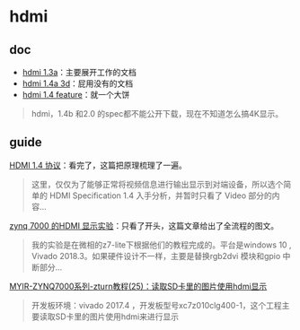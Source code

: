 # hdmi

## doc

- [hdmi 1.3a](./hdmi%20spec/hdmispecification13a.pdf)：主要展开工作的文档
- [hdmi 1.4a 3d](./hdmi%20spec/2010_03_04_3dextraction_hdmi_spec1.4a.pdf)：屁用没有的文档
- [hdmi 1.4 feature](./hdmi%20spec/1dot4_feature_archive.pdf)：就一个大饼

> hdmi，1.4b 和2.0 的spec都不能公开下载，现在不知道怎么搞4K显示。

## guide

[HDMI 1.4 协议](http://xilinx.eetrend.com/blog/2021/100062719.html)：看完了，这篇把原理梳理了一遍。
> 这里，仅仅为了能够正常将视频信息进行输出显示到对端设备，所以选个简单的 HDMI Specification 1.4 入手分析，并暂时只看了 Video 部分的内容...

[zynq 7000 的HDMI 显示实验](https://blog.csdn.net/leon_zeng0/article/details/113236364)：只看了开头，这篇文章给出了全流程的图文。
> 我的实验是在微相的z7-lite下根据他们的教程完成的。平台是windows 10 , Vivado 2018.3。如果硬件设计不一样，主要是替换rgb2dvi 模块和gpio 中断部分...

[MYIR-ZYNQ7000系列-zturn教程(25)：读取SD卡里的图片使用hdmi显示](https://blog.csdn.net/taowei1314520/article/details/88978084)
> 开发板环境：vivado 2017.4 ，开发板型号xc7z010clg400-1，这个工程主要读取SD卡里的图片使用hdmi来进行显示
